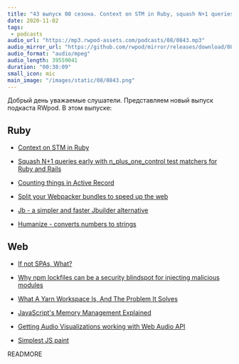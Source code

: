 ```yaml
---
title: "43 выпуск 08 сезона. Context on STM in Ruby, squash N+1 queries, Yarn Workspace, Humanize, Jb, JS paint и прочее"
date: 2020-11-02
tags:
 - podcasts
audio_url: "https://mp3.rwpod-assets.com/podcasts/08/0843.mp3"
audio_mirror_url: "https://github.com/rwpod/mirror/releases/download/08.43/0843.mp3"
audio_format: "audio/mpeg"
audio_length: 39559041
duration: "00:38:09"
small_icon: mic
main_image: "/images/static/08/0843.png"
---
```


Добрый день уважаемые слушатели. Представляем новый выпуск подкаста RWpod. В этом выпуске:

## Ruby

 - [Context on STM in Ruby](https://chrisseaton.com/truffleruby/ruby-stm/)
 - [Squash N+1 queries early with n_plus_one_control test matchers for Ruby and Rails](https://evilmartians.com/chronicles/squash-n-plus-one-queries-early-with-n-plus-one-control-test-matchers-for-ruby-and-rails)
 - [Counting things in Active Record](https://longliveruby.com/articles/active-record-counting-records)


 - [Split your Webpacker bundles to speed up the web](https://dev.to/nejremeslnici/split-your-webpacker-bundles-to-speed-up-the-web-2)
 - [Jb - a simpler and faster Jbuilder alternative](https://github.com/amatsuda/jb)
 - [Humanize - converts numbers to strings](https://github.com/radar/humanize)

## Web

 - [If not SPAs, What?](https://macwright.com/2020/10/28/if-not-spas.html)
 - [Why npm lockfiles can be a security blindspot for injecting malicious modules](https://snyk.io/blog/why-npm-lockfiles-can-be-a-security-blindspot-for-injecting-malicious-modules/)
 - [What A Yarn Workspace Is, And The Problem It Solves](https://planflow.dev/blog/what-is-a-yarn-workspace)


 - [JavaScript's Memory Management Explained](https://felixgerschau.com/javascript-memory-management/)
 - [Getting Audio Visualizations working with Web Audio API](https://dwayne.xyz/post/audio-visualizations-web-audio-api)
 - [Simplest JS paint](https://hinty.io/devforth/simplest-js-paint/)

READMORE
